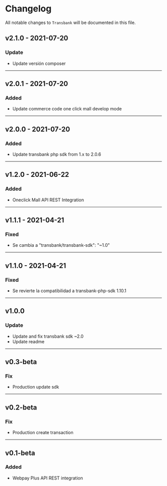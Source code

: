 # Changelog

All notable changes to `Transbank` will be documented in this file.

## v2.1.0 - 2021-07-20
### Update
- Update versión composer
---
## v2.0.1 - 2021-07-20
### Added
- Update commerce code one click mall develop mode
---
## v2.0.0 - 2021-07-20
### Added
- Update transbank php sdk from 1.x to 2.0.6
---
## v1.2.0 - 2021-06-22
### Added
- Oneclick Mall API REST Integration
---
## v1.1.1 - 2021-04-21
### Fixed
- Se cambia a "transbank/transbank-sdk": "~1.0"
---
## v1.1.0 - 2021-04-21
### Fixed
- Se revierte la compatibilidad a transbank-php-sdk 1.10.1
---
## v1.0.0
### Update
- Update and fix transbank sdk ~2.0
- Update readme
---

## v0.3-beta
### Fix
-  Production update sdk
---
## v0.2-beta
### Fix
-  Production create transaction
---
## v0.1-beta
### Added
-  Webpay Plus API REST integration


